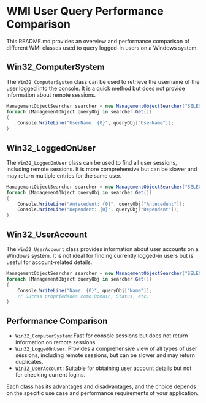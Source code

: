 ﻿# WMI User Query Performance Comparison

This README.md provides an overview and performance comparison of different WMI classes used to query logged-in users on a Windows system.

## Win32_ComputerSystem

The `Win32_ComputerSystem` class can be used to retrieve the username of the user logged into the console. It is a quick method but does not provide information about remote sessions.

```cs
ManagementObjectSearcher searcher = new ManagementObjectSearcher("SELECT UserName FROM Win32_ComputerSystem");
foreach (ManagementObject queryObj in searcher.Get())
{
    Console.WriteLine("UserName: {0}", queryObj["UserName"]);
}

```

## Win32_LoggedOnUser

The `Win32_LoggedOnUser` class can be used to find all user sessions, including remote sessions. It is more comprehensive but can be slower and may return multiple entries for the same user.

```cs
ManagementObjectSearcher searcher = new ManagementObjectSearcher("SELECT * FROM Win32_LoggedOnUser");
foreach (ManagementObject queryObj in searcher.Get())
{
    Console.WriteLine("Antecedent: {0}", queryObj["Antecedent"]);
    Console.WriteLine("Dependent: {0}", queryObj["Dependent"]);
}

```

## Win32_UserAccount

The `Win32_UserAccount` class provides information about user accounts on a Windows system. It is not ideal for finding currently logged-in users but is useful for account-related details.

```cs
ManagementObjectSearcher searcher = new ManagementObjectSearcher("SELECT * FROM Win32_UserAccount");
foreach (ManagementObject queryObj in searcher.Get())
{
    Console.WriteLine("Name: {0}", queryObj["Name"]);
    // Outras propriedades como Domain, Status, etc.
}

```

## Performance Comparison

- `Win32_ComputerSystem`: Fast for console sessions but does not return information on remote sessions.
- `Win32_LoggedOnUser`: Provides a comprehensive view of all types of user sessions, including remote sessions, but can be slower and may return duplicates.
- `Win32_UserAccount`: Suitable for obtaining user account details but not for checking current logins.

Each class has its advantages and disadvantages, and the choice depends on the specific use case and performance requirements of your application.